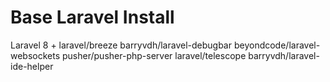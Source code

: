 # Base Laravel Install

Laravel 8 + laravel/breeze barryvdh/laravel-debugbar beyondcode/laravel-websockets pusher/pusher-php-server laravel/telescope barryvdh/laravel-ide-helper
